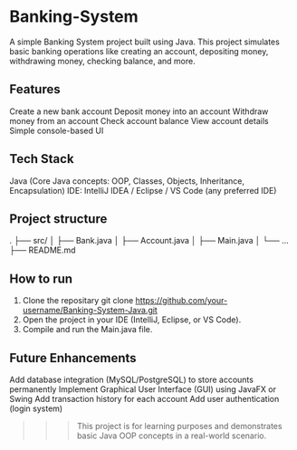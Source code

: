 # Banking-System
A simple Banking System project built using Java. This project simulates basic banking operations like creating an account, depositing money, withdrawing money, checking balance, and more.

## Features
Create a new bank account
Deposit money into an account
Withdraw money from an account
Check account balance
View account details
Simple console-based UI

## Tech Stack
Java (Core Java concepts: OOP, Classes, Objects, Inheritance, Encapsulation)
IDE: IntelliJ IDEA / Eclipse / VS Code (any preferred IDE)

## Project structure
.
├── src/
│   ├── Bank.java
│   ├── Account.java
│   ├── Main.java
│   └── ...
├── README.md


## How to run
1. Clone the repositary
git clone https://github.com/your-username/Banking-System-Java.git
2. Open the project in your IDE (IntelliJ, Eclipse, or VS Code).
3. Compile and run the Main.java file.

## Future Enhancements
Add database integration (MySQL/PostgreSQL) to store accounts permanently
Implement Graphical User Interface (GUI) using JavaFX or Swing
Add transaction history for each account
Add user authentication (login system)

>>>This project is for learning purposes and demonstrates basic Java OOP concepts in a real-world scenario.
